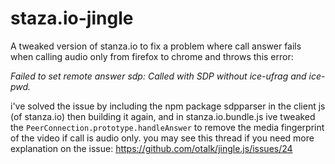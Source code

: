 # staza.io-jingle
A tweaked version of stanza.io to fix a problem where call answer fails when calling audio only from firefox to chrome and throws this error: 

*Failed to set remote answer sdp: Called with SDP without ice-ufrag and ice-pwd.*

i've solved the issue by including the npm package sdpparser in the client js (of stanza.io) then building it again,
and in stanza.io.bundle.js ive tweaked the `PeerConnection.prototype.handleAnswer` to remove the media fingerprint of the video if call is audio only.
you may see this thread if you need more explanation on the issue: https://github.com/otalk/jingle.js/issues/24
